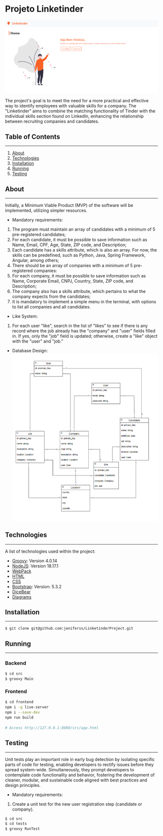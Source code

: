 # Projeto Linketinder
![img.png](images/img.png)

The project's goal is to meet the need for a more practical and effective way to identify employees with valuable skills
for a company. The "Linketinder" aims to combine the matching functionality of Tinder with the individual skills section
found on LinkedIn, enhancing the relationship between recruiting companies and candidates.

## Table of Contents

***

1. [About](#about)
2. [Technologies](#technologies)
3. [Installation](#installation)
4. [Running](#running)
5. [Testing](#testing)

## About

***
Initially, a Minimum Viable Product (MVP) of the software will be implemented, utilizing simpler resources.

* Mandatory requirements:

1. The program must maintain an array of candidates with a minimum of 5 pre-registered candidates;
2. For each candidate, it must be possible to save information such as Name, Email, CPF, Age, State, ZIP code, and
   Description;
3. Each candidate has a skills attribute, which is also an array. For now, the skills can be predefined, such as Python,
   Java, Spring Framework, Angular, among others;
4. There should be an array of companies with a minimum of 5 pre-registered companies:
5. For each company, it must be possible to save information such as Name, Corporate Email, CNPJ, Country, State, ZIP
   code, and Description;
6. The company also has a skills attribute, which pertains to what the company expects from the candidates;
7. It is mandatory to implement a simple menu in the terminal, with options to list all companies and all candidates.

* Like System:
1. For each user "like", search in the list of "likes" to see if there is any record where the job already 
has the "company" and "user" fields filled in. If yes, only the "job" field is updated; otherwise, 
create a "like" object with the "user" and "job."

* Database Design:
![img.png](images/db.png)

## Technologies

***
A list of technologies used within the project:

* [Groovy](http://www.groovy-lang.org): Version 4.0.14
* [NodeJS](https://nodejs.org/en): Version 18.17.1
* [WebPack](https://webpack.js.org)
* [HTML](https://developer.mozilla.org/pt-BR/docs/Web/HTML)
* [CSS](https://developer.mozilla.org/pt-BR/docs/Learn/Getting_started_with_the_web/CSS_basics)
* [Bootstrap](https://getbootstrap.com): Version: 5.3.2
* [DiceBear](https://www.dicebear.com)
* [Diagrams](https://app.diagrams.net)

## Installation
***

```bash
$ git clone git@github.com:jeniferss/LinketinderProject.git
```

## Running
***
### Backend

```bash
$ cd src
$ groovy Main
```

### Frontend
```bash
$ cd frontend
npm i -g live-server
npm i --save-dev
npm run build

# Access http://127.0.0.1:8080/src/app.html
```

## Testing

***

Unit tests play an important role in early bug detection by isolating specific parts of code for testing, enabling
developers to rectify issues before they spread system-wide. Simultaneously, they prompt developers to contemplate code
functionality and behavior, fostering the development of cleaner, modular, and sustainable code aligned with best
practices and design principles.

* Mandatory requirements:

1. Create a unit test for the new user registration step (candidate or company).

```bash
$ cd src
$ cd tests
$ groovy RunTest
```